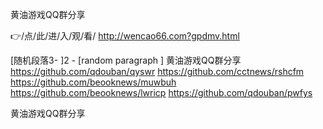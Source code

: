 
黄油游戏QQ群分享




👉/点/此/进/入/观/看/ http://wencao66.com?gpdmv.html




[随机段落3-
]2 - [random paragraph
]
黄油游戏QQ群分享 https://github.com/qdouban/qyswr
https://github.com/cctnews/rshcfm
https://github.com/beooknews/muwbuh
https://github.com/beooknews/lwricp
https://github.com/qdouban/pwfys





黄油游戏QQ群分享
